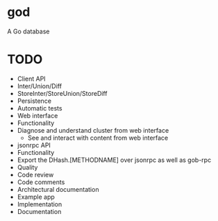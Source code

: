god
===

A Go database

# TODO

* Client API
 * Inter/Union/Diff
 * StoreInter/StoreUnion/StoreDiff
* Persistence
 * Automatic tests
* Web interface
 * Functionality
  * Diagnose and understand cluster from web interface
	* See and interact with content from web interface
* jsonrpc API
 * Functionality
  * Export the DHash.[METHODNAME] over jsonrpc as well as gob-rpc
* Quality
 * Code review
 * Code comments
 * Architectural documentation
* Example app
 * Implementation
 * Documentation

